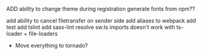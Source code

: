 ADD ability to change theme during registration
generate fonts from npm??

add ability to cancel filetransfer on sender side
add aliases to webpack
add test
add tslint
add sass-lint
resolve sw.ts imports doesn't work with ts-loader + file-loaders
- Move everything to tornado?

<!-- - git clone https://github.com/Deathangel908/vue-property-decorator.git -->
<!-- - yarn install -->
<!-- - yarn run build -->
<!-- - yarn run build:umd -->
<!-- - `cp -r ./lib fe/node_modules/vue-property-decorator` -->
